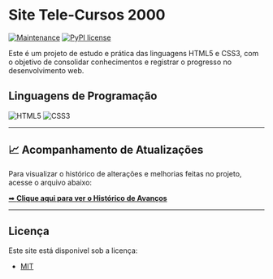 # Site Tele-Cursos 2000
[![Maintenance](https://img.shields.io/badge/Maintained%3F-yes-green.svg)](https://GitHub.com/Naereen/StrapDown.js/graphs/commit-activity)
[![PyPI license](https://img.shields.io/pypi/l/ansicolortags.svg)](https://pypi.python.org/pypi/ansicolortags/)

Este é um projeto de estudo e prática das linguagens HTML5 e CSS3, com o objetivo de consolidar conhecimentos e registrar o progresso no desenvolvimento web.

## Linguagens de Programação

<!--- # "Verify icons availability here https://github.com/tandpfun/skill-icons" -->

![HTML5](https://img.shields.io/badge/html5-%23E34F26.svg?style=for-the-badge&logo=html5&logoColor=white)
![CSS3](https://img.shields.io/badge/css3-%231572B6.svg?style=for-the-badge&logo=css3&logoColor=white)

---

## 📈 Acompanhamento de Atualizações
Para visualizar o histórico de alterações e melhorias feitas no projeto, acesse o arquivo abaixo:

[➡ **Clique aqui para ver o Histórico de Avanços**](README-AVANÇOS.md)

---




## Licença

Este site está disponivel sob a licença:

- [MIT](https://rem.mit-license.org)
